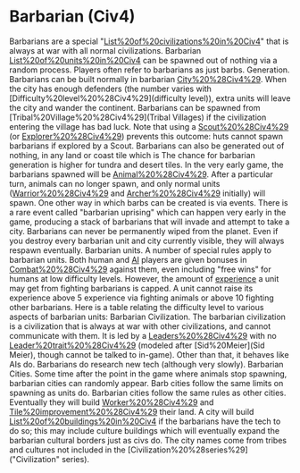 # Barbarian (Civ4)

Barbarians are a special "[List%20of%20civilizations%20in%20Civ4](civilization)" that is always at war with all normal civilizations. Barbarian [List%20of%20units%20in%20Civ4](units) can be spawned out of nothing via a random process. Players often refer to barbarians as just barbs.
Generation.
Barbarians can be built normally in barbarian [City%20%28Civ4%29](cities). When the city has enough defenders (the number varies with [Difficulty%20level%20%28Civ4%29](difficulty level)), extra units will leave the city and wander the continent.
Barbarians can be spawned from [Tribal%20Village%20%28Civ4%29](Tribal Villages) if the civilization entering the village has bad luck. Note that using a [Scout%20%28Civ4%29](Scout) (or [Explorer%20%28Civ4%29](Explorer)) prevents this outcome: huts cannot spawn barbarians if explored by a Scout.
Barbarians can also be generated out of nothing, in any land or coast tile which is
The chance for barbarian generation is higher for tundra and desert tiles. In the very early game, the barbarians spawned will be [Animal%20%28Civ4%29](animals). After a particular turn, animals can no longer spawn, and only normal units ([Warrior%20%28Civ4%29](Warriors) and [Archer%20%28Civ4%29](Archers) initially) will spawn.
One other way in which barbs can be created is via events. There is a rare event called "barbarian uprising" which can happen very early in the game, producing a stack of barbarians that will invade and attempt to take a city.
Barbarians can never be permanently wiped from the planet. Even if you destroy every barbarian unit and city currently visible, they will always respawn eventually.
Barbarian units.
A number of special rules apply to barbarian units. Both human and [AI](AI) players are given bonuses in [Combat%20%28Civ4%29](combat) against them, even including "free wins" for humans at low difficulty levels. However, the amount of [experience](experience) a unit may get from fighting barbarians is capped. A unit cannot raise its experience above 5 experience via fighting animals or above 10 fighting other barbarians.
Here is a table relating the difficulty level to various aspects of barbarian units:
Barbarian Civilization.
The barbarian civilization is a civilization that is always at war with other civilizations, and cannot communicate with them. It is led by a [Leaders%20%28Civ4%29](leader) with no [Leader%20trait%20%28Civ4%29](traits) (modeled after [Sid%20Meier](Sid Meier), though cannot be talked to in-game). Other than that, it behaves like AIs do. Barbarians do research new tech (although very slowly).
Barbarian Cities.
Some time after the point in the game where animals stop spawning, barbarian cities can randomly appear. Barb cities follow the same limits on spawning as units do.
Barbarian cities follow the same rules as other cities. Eventually they will build [Worker%20%28Civ4%29](Workers) and [Tile%20improvement%20%28Civ4%29](improve) their land. A city will build [List%20of%20buildings%20in%20Civ4](buildings) if the barbarians have the tech to do so; this may include culture buildings which will eventually expand the barbarian cultural borders just as civs do.
The city names come from tribes and cultures not included in the [Civilization%20%28series%29]("Civilization" series).
